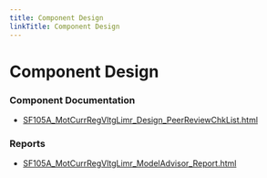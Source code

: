 ```yaml
---
title: Component Design
linkTitle: Component Design
---
```


# Component Design
### Component Documentation

- [SF105A_MotCurrRegVltgLimr_Design_PeerReviewChkList.html](Doc/SF105A_MotCurrRegVltgLimr_Design_PeerReviewChkList.html)

### Reports

- [SF105A_MotCurrRegVltgLimr_ModelAdvisor_Report.html](Reports/SF105A_MotCurrRegVltgLimr_ModelAdvisor_Report.html)

